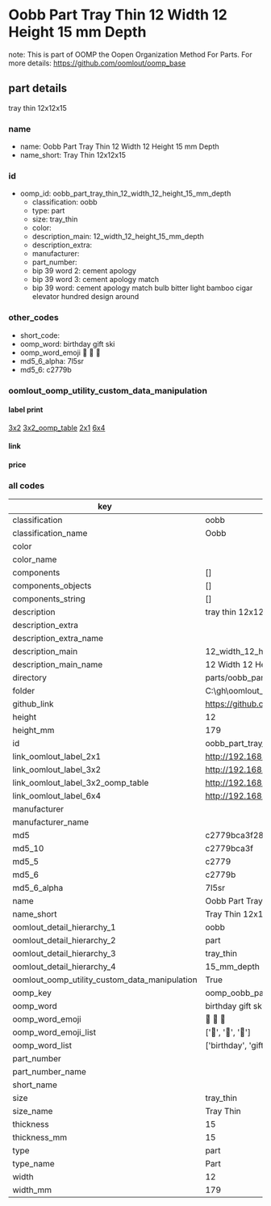 # Oobb Part Tray Thin 12 Width 12 Height 15 mm Depth  

note: This is part of OOMP the Oopen Organization Method For Parts. For more details: https://github.com/oomlout/oomp_base

##  part details
  



tray thin 12x12x15



### name
* name: Oobb Part Tray Thin 12 Width 12 Height 15 mm Depth
* name_short: Tray Thin 12x12x15 
### id
* oomp_id: oobb_part_tray_thin_12_width_12_height_15_mm_depth
  * classification: oobb
  * type: part
  * size: tray_thin
  * color: 
  * description_main: 12_width_12_height_15_mm_depth
  * description_extra: 
  * manufacturer: 
  * part_number: 
  * bip 39 word 2: cement apology
  * bip 39 word 3: cement apology match
  * bip 39 word: cement apology match bulb bitter light bamboo cigar elevator hundred design around

### other_codes
* short_code: 
* oomp_word: birthday gift ski
* oomp_word_emoji :birthday: :gift: :ski:
* md5_6_alpha: 7l5sr
* md5_6: c2779b






### oomlout_oomp_utility_custom_data_manipulation
#### label print
[3x2](http://192.168.1.245:1112/?label=oomp%207l5sr)
[3x2_oomp_table](http://192.168.1.108:1112/?label=oomp%207l5sr)
[2x1](http://192.168.1.242:1112/?label=oomp%207l5sr)
[6x4](http://192.168.1.55:1112/?label=oomp%207l5sr)    

#### link

                              

#### price







### all codes 
| key | value |  
| --- | --- |  
| classification | oobb |  
| classification_name | Oobb |  
| color |  |  
| color_name |  |  
| components | [] |  
| components_objects | [] |  
| components_string | [] |  
| description | tray thin 12x12x15 |  
| description_extra |  |  
| description_extra_name |  |  
| description_main | 12_width_12_height_15_mm_depth |  
| description_main_name | 12 Width 12 Height 15 mm Depth |  
| directory | parts/oobb_part_tray_thin_12_width_12_height_15_mm_depth |  
| folder | C:\gh\oomlout_oobb_version_4_generated_parts\parts\oobb_part_tray_thin_12_width_12_height_15_mm_depth |  
| github_link | https://github.com/oomlout/oomlout_oomp_part_src/tree/main/parts/oobb_part_tray_thin_12_width_12_height_15_mm_depth |  
| height | 12 |  
| height_mm | 179 |  
| id | oobb_part_tray_thin_12_width_12_height_15_mm_depth |  
| link_oomlout_label_2x1 | http://192.168.1.242:1112/?label=oomp%207l5sr |  
| link_oomlout_label_3x2 | http://192.168.1.245:1112/?label=oomp%207l5sr |  
| link_oomlout_label_3x2_oomp_table | http://192.168.1.108:1112/?label=oomp%207l5sr |  
| link_oomlout_label_6x4 | http://192.168.1.55:1112/?label=oomp%207l5sr |  
| manufacturer |  |  
| manufacturer_name |  |  
| md5 | c2779bca3f28e242060b61df11829929 |  
| md5_10 | c2779bca3f |  
| md5_5 | c2779 |  
| md5_6 | c2779b |  
| md5_6_alpha | 7l5sr |  
| name | Oobb Part Tray Thin 12 Width 12 Height 15 mm Depth |  
| name_short | Tray Thin 12x12x15  |  
| oomlout_detail_hierarchy_1 | oobb |  
| oomlout_detail_hierarchy_2 | part |  
| oomlout_detail_hierarchy_3 | tray_thin |  
| oomlout_detail_hierarchy_4 | 15_mm_depth |  
| oomlout_oomp_utility_custom_data_manipulation | True |  
| oomp_key | oomp_oobb_part_tray_thin_12_width_12_height_15_mm_depth |  
| oomp_word | birthday gift ski |  
| oomp_word_emoji | :birthday: :gift: :ski: |  
| oomp_word_emoji_list | [':birthday:', ':gift:', ':ski:'] |  
| oomp_word_list | ['birthday', 'gift', 'ski'] |  
| part_number |  |  
| part_number_name |  |  
| short_name |  |  
| size | tray_thin |  
| size_name | Tray Thin |  
| thickness | 15 |  
| thickness_mm | 15 |  
| type | part |  
| type_name | Part |  
| width | 12 |  
| width_mm | 179 |  
